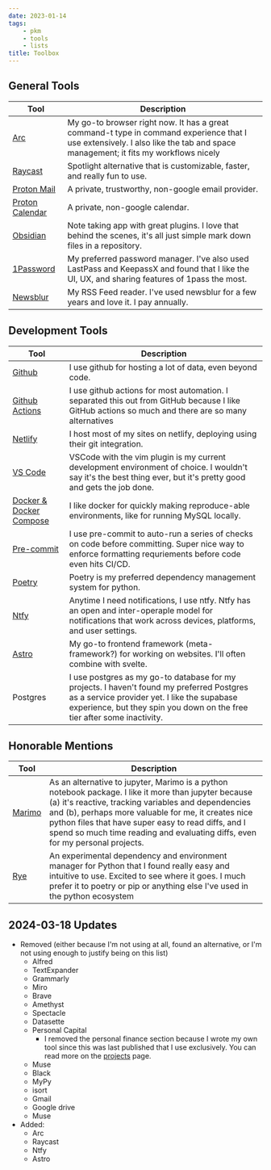 ```yaml
---
date: 2023-01-14
tags:
    - pkm
    - tools
    - lists
title: Toolbox
---
```

## General Tools

| Tool                                           | Description                                                                                                                                                                   |
| ---------------------------------------------- | ----------------------------------------------------------------------------------------------------------------------------------------------------------------------------- |
| [Arc](https://arc.net/)                        | My go-to browser right now. It has a great command-t type in command experience that I use extensively. I also like the tab and space management; it fits my workflows nicely |
| [Raycast](https://www.raycast.com/)            | Spotlight alternative that is customizable, faster, and really fun to use.                                                                                                    |
| [Proton Mail](https://mail.proton.me/)         | A private, trustworthy, non-google email provider.                                                                                                                            |
| [Proton Calendar](https://calendar.proton.me/) | A private, non-google calendar.                                                                                                                                               |
| [Obsidian](https://www.spectacleapp.com/)      | Note taking app with great plugins. I love that behind the scenes, it's all just simple mark down files in a repository.                                                      |
| [1Password](https://1password.com/)            | My preferred password manager. I've also used LastPass and KeepassX and found that I like the UI, UX, and sharing features of 1pass the most.                                 |
| [Newsblur](https://newsblur.com/)              | My RSS Feed reader. I've used newsblur for a few years and love it. I pay annually.                                                                                           |



## Development Tools

| Tool                                                | Description                                                                                                                                                                                                          |
| --------------------------------------------------- | -------------------------------------------------------------------------------------------------------------------------------------------------------------------------------------------------------------------- |
| [Github](https://github.com/)                       | I use github for hosting a lot of data, even beyond code.                                                                                                                                                            |
| [ Github Actions](https://github.com/)              | I use github actions for most automation. I separated this out from GitHub because I like GitHub actions so much and there are so many alternatives                                                                  |
| [Netlify](https://www.netlify.com/)                 | I host most of my sites on netlify, deploying using their git integration.                                                                                                                                           |
| [VS Code](https://code.visualstudio.com/)           | VSCode with the vim plugin is my current development environment of choice. I wouldn't say it's the best thing ever, but it's pretty good and gets the job done.                                                     |
| [Docker & Docker Compose ](https://www.docker.com/) | I like docker for quickly making reproduce-able environments, like for running MySQL locally.                                                                                                                        |
| [Pre-commit](https://pre-commit.com/)               | I use pre-commit to auto-run a series of checks on code before committing. Super nice way to enforce formatting requriements before code even hits CI/CD.                                                            |
| [Poetry](https://python-poetry.org/)                | Poetry is my preferred dependency management system for python.                                                                                                                                                      |
| [Ntfy](https://ntfy.sh)                             | Anytime I need notifications, I use ntfy. Ntfy has an open and inter-operaple model for notifications that work across devices, platforms, and user settings.                                                        |
| [Astro](https://astro.build)                        | My go-to frontend framework (meta-framework?) for working on websites. I'll often combine with svelte.                                                                                                               |
| Postgres                                            | I use postgres as my go-to database for my projects. I haven't found my preferred Postgres as a service provider yet. I like the supabase experience, but they spin you down on the free tier after some inactivity. |


## Honorable Mentions

| Tool                         | Description                                                                                                                                                                                                                                                                                                                                                 |
| ---------------------------- | ----------------------------------------------------------------------------------------------------------------------------------------------------------------------------------------------------------------------------------------------------------------------------------------------------------------------------------------------------------- |
| [Marimo](https://marimo.io/) | As an alternative to jupyter, Marimo is a python notebook package. I like it more than jupyter because (a) it's reactive, tracking variables and dependencies and (b), perhaps more valuable for me, it creates nice python files that have super easy to read diffs, and I spend so much time reading and evaluating diffs, even for my personal projects. |
| [Rye](https://rye-up.com/)   | An experimental dependency and environment manager for Python that I found really easy and intuitive to use. Excited to see where it goes. I much prefer it to poetry or pip or anything else I've used in the python ecosystem                                                                                                                             |

## 2024-03-18 Updates

- Removed (either because I'm not using at all, found an alternative, or I'm not using enough to justify being on this list)
    - Alfred
    - TextExpander
    - Grammarly
    - Miro
    - Brave
    - Amethyst
    - Spectacle
    - Datasette
    - Personal Capital
        - I removed the personal finance section because I wrote my own tool since this was last published that I use exclusively. You can read more on the [projects](/projects) page.
    - Muse
    - Black
    - MyPy
    - isort
    - Gmail
    - Google drive
    - Muse
- Added:
    - Arc
    - Raycast
    - Ntfy
    - Astro